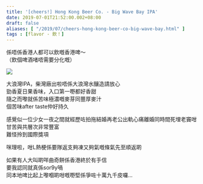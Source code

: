 ```yaml
---
title: '[cheers!] Hong Kong Beer Co. - Big Wave Bay IPA'
date: 2019-07-01T21:52:00.002+08:00
draft: false
aliases: [ "/2019/07/cheers-hong-kong-beer-co-big-wave-bay.html" ]
tags : [flavor - 飲！]
---
```


係唔係香港人都可以飲嘅香港啤～  
（飲個啤酒啫唔需要分化嘅）  

![](/images/bigwavebayipa.jpg)

大浪灣IPA，柴灣廠出啦唔係大浪灣水釀造請放心  
勁香夏日果香味，入口第一嘢都好香甜  
隨之而嚟就係苦味極濃嘅麥芽同豐厚麥汁  
個苦味after taste仲好持久  
  
感覺似一位少女一夜之間就經歷咗拍拖結婚再老公出軌心痛離婚同時間死埋老竇咁  
甘苦與共層次非常豐富  
難怪拎到國際獎項  
  
咪理啦，咁L熱梗係要隊返支夠凍又夠氣嘅條氣先至順返啲  
  
如果有人大叫啲咩曲奇餅係香港終於有手信  
要我認同就真係sor9y喎  
同本地啤比起上嚟嗰啲咁嘅嘢堅係爭咗十萬九千皮囉...